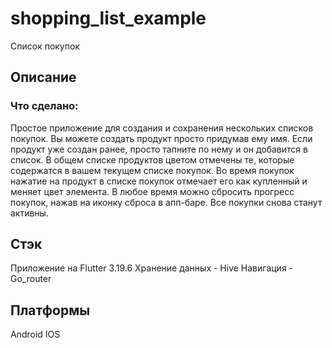 # shopping_list_example

Список покупок

## Описание

### Что сделано:
Простое приложение для создания и сохранения нескольких списков покупок.
Вы можете создать продукт просто придумав ему имя.
Если продукт уже создан ранее, просто тапните по нему и он добавится в список.
В общем списке продуктов цветом отмечены те, которые содержатся в вашем текущем списке покупок.
Во время покупок нажатие на продукт в списке покупок отмечает его как купленный и меняет цвет элемента.
В любое время можно сбросить прогресс покупок, нажав на иконку сброса в апп-баре. Все покупки снова станут активны.

## Стэк

Приложение на Flutter 3.19.6
Хранение данных - Hive
Навигация - Go_router

## Платформы

Android
IOS